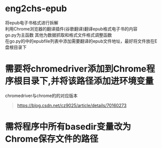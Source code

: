 # eng2chs-epub
将epub电子书格式进行拆解<br>
利用Chrome浏览器的翻译插件(谷歌翻译)翻译epub格式电子书的内容<br>
go.py为主函数 其他为数据抓取和格式文件格式调整函数<br>
在go.py的中的epubfile列表中添加需要翻译的epub文件地址，最好将文件放在E盘根目录下<br>

# 需要将chromedriver添加到Chrome程序根目录下,并将该路径添加进环境变量
chromedriver与chrome的的对应版本<br>
>https://blog.csdn.net/cz9025/article/details/70160273

# 需将程序中所有basedir变量改为Chrome保存文件的路径
